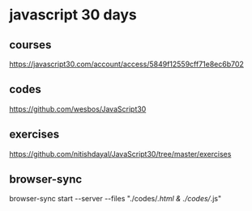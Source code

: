 # javascript 30 days  


## courses  
https://javascript30.com/account/access/5849f12559cff71e8ec6b702  

## codes
https://github.com/wesbos/JavaScript30  

## exercises  
https://github.com/nitishdayal/JavaScript30/tree/master/exercises  


## browser-sync  

browser-sync start --server --files "./codes/*.html & ./codes/*.js"